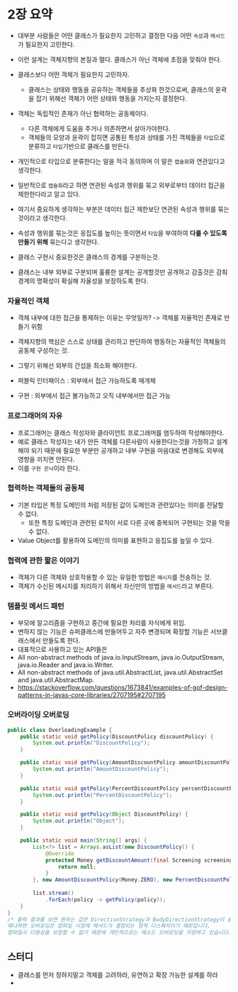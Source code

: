 # 2장 요약
- 대부분 사람들은 어떤 클래스가 필요한지 고민하고 결정한 다음 어떤 `속성`과 `메서드`가 필요한지 고민한다.
- 이런 설계는 객체지향의 본질과 멀다. 클래스가 아닌 객체에 초점을 맞춰야 한다.
- 클래스보다 어떤 객체가 필요한지 고민하자.
    - 클래스는 상태와 행동을 공유하는 객체들을 추상화 한것으로써, 클래스의 윤곽을 잡기 위해선 객체가 어떤 상태와 행동을 가지는지 결정한다.
- 객체는 독립적인 존재가 아닌 협력하는 공동체이다.
    - 다른 객체에게 도움을 주거나 의존하면서 살아가야한다.
    - 객체들의 모양과 윤곽이 잡히면 공통된 특성과 상태를 가진 객체들을 `타입`으로 분류하고 `타입`기반으로 클래스를 만든다.
    
- 개인적으로 타입으로 분류한다는 말을 적극 동의하며 이 말은 `캡슐화`와 연관있다고 생각한다.
- 일반적으로 `캡슐화`라고 하면 연관된 속성과 행위를 묶고 외부로부터 데이터 접근을 제한한다라고 알고 있다.
- 여기서 중요하게 생각하는 부분은 데이터 접근 제한보단 연관된 속성과 행위를 묶는것이라고 생각한다.
- 속성과 행위를 묶는것은 응집도를 높이는 뜻이면서 `타입`을 부여하여 **다룰 수 있도록 만들기 위해** 묶는다고 생각한다.

- 클래스 구현시 중요한것은 클래스의 경계를 구분하는것.
- 클래스는 내부 외부로 구분되며 훌륭한 설계는 공개할것만 공개하고 감출것은 감춰 경계의 명확성이 확실해 자율성을 보장하도록 한다.

### 자율적인 객체
- 객체 내부에 대한 접근을 통제하는 이유는 무엇일까? -> 객체를 자율적인 존재로 만들기 위함
- 객체지향의 핵심은 스스로 상태를 관리하고 판단하여 행동하는 자율적인 객체들의 공동체 구성하는 것.
- 그렇기 위해선 외부의 간섭을 최소화 해야한다.

- 퍼블릭 인터패이스 : 외부에서 접근 가능하도록 매개체
- 구현 : 외부에서 접근 불가능하고 오직 내부에서만 접근 가능

### 프로그래머의 자유
- 프로그래머는 클래스 작성자와 클라이언트 프로그래머를 염두하여 작성해야한다.
- 예로 클래스 작성자는 내가 만든 객체를 다른사람이 사용한다는것을 가정하고 설계해야 되기 때문에
필요한 부분만 공개하고 내부 구현을 마음대로 변경해도 외부에 영향을 끼치면 안된다.
- 이를 `구현 은닉`이라 한다.

### 협력하는 객체들의 공동체
- 기본 타입은 특정 도메인의 처럼 저장된 값이 도메인과 관련있다는 의미를 전달할 수 없다.
    - 또한 특정 도메인과 관련된 로직이 서로 다른 곳에 중복되어 구현되는 것을 막을 수 없다.
- Value Object를 활용하여 도메인의 의미를 표현하고 응집도를 높일 수 있다.

### 협력에 관한 짧은 이야기
- 객체가 다른 객체와 상호작용할 수 있는 유일한 방법은 `메시지`를 전송하는 것.
- 객체가 수신된 메시지를 처리하기 위해서 자신만의 방법을 `메서드`라고 부른다.

### 템플릿 메서드 패턴
- 부모에 알고리즘을 구현하고 중간에 필요한 처리를 자식에게 위임.
- 변하지 않는 기능은 슈퍼클래스에 만들어두고 자주 변경되며 확장할 기능은 서브클래스에서 만들도록 한다.
- 대표적으로 사용하고 있는 API들은 
- All non-abstract methods of java.io.InputStream, java.io.OutputStream, java.io.Reader and java.io.Writer.
- All non-abstract methods of java.util.AbstractList, java.util.AbstractSet and java.util.AbstractMap.
- https://stackoverflow.com/questions/1673841/examples-of-gof-design-patterns-in-javas-core-libraries/2707195#2707195
        
### 오버라이딩 오버로딩
```java
public class OverloadingExample {
    public static void getPolicy(DiscountPolicy discountPolicy) {
        System.out.println("DiscountPolicy");
    }

    public static void getPolicy(AmountDiscountPolicy amountDiscountPolicy) {
        System.out.println("AmountDiscountPolicy");
    }

    public static void getPolicy(PercentDiscountPolicy percentDiscountPolicy) {
        System.out.println("PercentDiscountPolicy");
    }

    public static void getPolicy(Object DiscountPolicy) {
        System.out.println("Object");
    }

    public static void main(String[] args) {
        List<?> list = Arrays.asList(new DiscountPolicy() {
            @Override
            protected Money getDiscountAmount(final Screening screening) {
                return null;
            }
        }, new AmountDiscountPolicy(Money.ZERO), new PercentDiscountPolicy(0));
        
        list.stream()
            .forEach(policy -> getPolicy(policy));
    }
}
/* 출력 결과를 보면 원하는 값은 DirectionStrategy과 BodyDirectionStrategy이 출력되길 기대하지만 실제론 그렇게 출력이 되지 않습니다.
왜냐하면 오버로딩은 컴파일 시점에 메서드가 결정되는 정적 디스패처이기 때문입니다. 
컴파일시 다형성을 보장할 수 없기 때문에 개인적으로는 메소드 오버로딩을 지양하고 있습니다. */
```   
## 스터디
- 클래스를 먼저 정하지말고 객체를 고려하라, 유연하고 확장 가능한 설계를 하라
- 